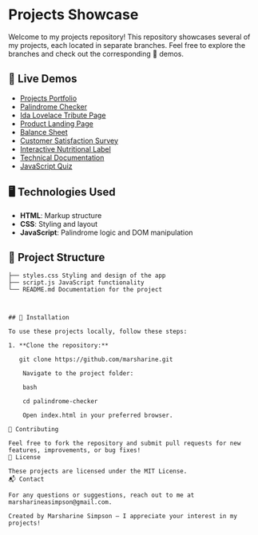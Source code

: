 # Projects Showcase

Welcome to my projects repository! This repository showcases several of my projects, each located in separate branches. Feel free to explore the branches and check out the corresponding 🚀 demos.

## 🚀 Live Demos

- [Projects Portfolio](https://lovelace-git-projects-portfolio-marsharine-simpsons-projects.vercel.app/)
- [Palindrome Checker](https://pages-git-palindromechecker-marsharine-simpsons-projects.vercel.app/)
- [Ida Lovelace Tribute Page](https://pages-git-lovelacetributewe-ab1fa1-marsharine-simpsons-projects.vercel.app/)
- [Product Landing Page](https://pages-git-productlanding-page-marsharine-simpsons-projects.vercel.app/)
- [Balance Sheet](https://pages-lb5dld5r9-marsharine-simpsons-projects.vercel.app/)
- [Customer Satisfaction Survey](https://pages-7lqxyy92h-marsharine-simpsons-projects.vercel.app/)
- [Interactive Nutritional Label](https://lovelace-git-nutrition-label-marsharine-simpsons-projects.vercel.app/)
- [Technical Documentation](https://pages-git-technical-documen-c729ab-marsharine-simpsons-projects.vercel.app/)
- [JavaScript Quiz](https://pages-pm7zy9x5i-marsharine-simpsons-projects.vercel.app/)

## 🖥️ Technologies Used

- **HTML**: Markup structure
- **CSS**: Styling and layout
- **JavaScript**: Palindrome logic and DOM manipulation

## 📂 Project Structure

```├── index.html HTML structure for the app 
├── styles.css Styling and design of the app 
├── script.js JavaScript functionality 
└── README.md Documentation for the project



## 🔧 Installation

To use these projects locally, follow these steps:

1. **Clone the repository:**
  
   git clone https://github.com/marsharine.git

    Navigate to the project folder:

    bash

    cd palindrome-checker

    Open index.html in your preferred browser.

🤝 Contributing

Feel free to fork the repository and submit pull requests for new features, improvements, or bug fixes!
📜 License

These projects are licensed under the MIT License.
📬 Contact

For any questions or suggestions, reach out to me at marsharineasimpson@gmail.com.

Created by Marsharine Simpson — I appreciate your interest in my projects!
